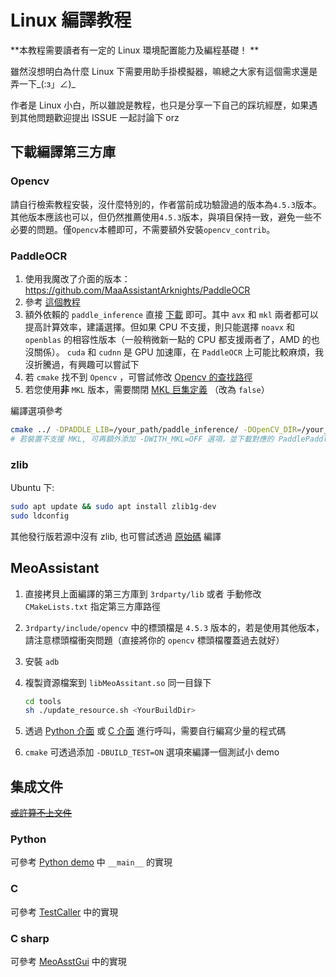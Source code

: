 # Linux 編譯教程

**本教程需要讀者有一定的 Linux 環境配置能力及編程基礎！ **

雖然沒想明白為什麼 Linux 下需要用助手掛模擬器，嘛總之大家有這個需求還是弄一下_(:з」∠)_

作者是 Linux 小白，所以雖說是教程，也只是分享一下自己的踩坑經歷，如果遇到其他問題歡迎提出 ISSUE 一起討論下 orz

## 下載編譯第三方庫

### Opencv

請自行檢索教程安裝，沒什麼特別的，作者當前成功驗證過的版本為`4.5.3`版本。其他版本應該也可以，但仍然推薦使用`4.5.3`版本，與項目保持一致，避免一些不必要的問題。僅`Opencv`本體即可，不需要額外安裝`opencv_contrib`。

### PaddleOCR

1. 使用我魔改了介面的版本：<https://github.com/MaaAssistantArknights/PaddleOCR>
2. 參考 [這個教程](https://github.com/MaaAssistantArknights/PaddleOCR/blob/release/2.5/deploy/cpp_infer/readme_ch.md)
3. 額外依賴的 `paddle_inference` 直接 [下載](https://paddleinference.paddlepaddle.org.cn/master/user_guides/download_lib.html) 即可。其中 `avx` 和 `mkl` 兩者都可以提高計算效率，建議選擇。但如果 CPU 不支援，則只能選擇 `noavx` 和 `openblas` 的相容性版本（一般稍微新一點的 CPU 都支援兩者了，AMD 的也沒關係）。 `cuda` 和 `cudnn` 是 GPU 加速庫，在 `PaddleOCR` 上可能比較麻煩，我沒折騰過，有興趣可以嘗試下
4. 若 `cmake` 找不到 `Opencv` ，可嘗試修改 [Opencv 的查找路徑](https://github.com/MaaAssistantArknights/PaddleOCR/blob/release/2.5/deploy/cpp_infer/CMakeLists.txt#L49)
5. 若您使用**非** `MKL` 版本，需要關閉 [MKL 巨集定義](https://github.com/MaaAssistantArknights/PaddleOCR/blob/release/2.5/deploy/cpp_infer/src/args.cpp#L24) （改為 `false`）

編譯選項參考

```bash
cmake ../ -DPADDLE_LIB=/your_path/paddle_inference/ -DOpenCV_DIR=/your_path_to_opencv/ -DWITH_STATIC_LIB=OFF -DBUILD_SHARED=ON
# 若裝置不支援 MKL, 可再額外添加 -DWITH_MKL=OFF 選項，並下載對應的 PaddlePaddle 預測庫版本
```

### zlib

Ubuntu 下:

```bash
sudo apt update && sudo apt install zlib1g-dev
sudo ldconfig
```

其他發行版若源中沒有 zlib, 也可嘗試透過 [原始碼](https://github.com/madler/zlib) 編譯

## MeoAssistant

1. 直接拷貝上面編譯的第三方庫到 `3rdparty/lib` 或者 手動修改 `CMakeLists.txt` 指定第三方庫路徑
2. `3rdparty/include/opencv` 中的標頭檔是 `4.5.3` 版本的，若是使用其他版本，請注意標頭檔衝突問題（直接將你的 `opencv` 標頭檔覆蓋過去就好）
3. 安裝 `adb`
4. 複製資源檔案到 `libMeoAssitant.so` 同一目錄下  

    ```sh
    cd tools
    sh ./update_resource.sh <YourBuildDir>
    ```

5. 透過 [Python 介面](../src/Python/asst.py) 或 [C 介面](../include/AsstCaller.h) 進行呼叫，需要自行編寫少量的程式碼
6. `cmake` 可透過添加 `-DBUILD_TEST=ON` 選項來編譯一個測試小 demo

## 集成文件

[~~或許算不上文件~~](https://github.com/MistEO/MeoAssistantArknights/wiki)

### Python

可參考 [Python demo](../src/Python/sample.py) 中 `__main__` 的實現

### C

可參考 [TestCaller](../tools/TestCaller/main.cpp) 中的實現

### C sharp

可參考 [MeoAsstGui](../src/MeoAsstGui/Helper/AsstProxy.cs) 中的實現